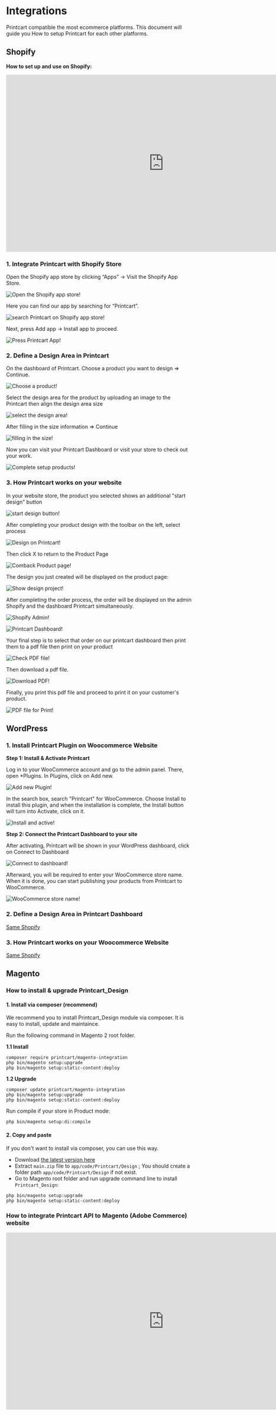 # Integrations
Printcart compatible the most ecommerce platforms. This document will guide you How to setup Printcart for each other platforms.

## Shopify

**How to set up and use on Shopify:**

<iframe width="854" height="480" src="https://www.youtube.com/embed/Vbf6AfVwqOM" title="YouTube video player" frameborder="0" allow="accelerometer; autoplay; clipboard-write; encrypted-media; gyroscope; picture-in-picture" allowfullscreen></iframe>

### 1. Integrate Printcart with Shopify Store

Open the Shopify app store by clicking “Apps” → Visit the Shopify App Store.

![Open the Shopify app store!](1.png "open Shopify app Store")

Here you can find our app by searching for “Printcart”.

![search Printcart on Shopify app store!](web-to-print_1.png "Printcart Shopify App")

Next, press Add app → Install app to proceed.

![Press Printcart App!](2.png "Press Printcart App")

### 2.  Define a Design Area in Printcart

On the dashboard of Printcart. Choose a product you want to design => Continue.

![Choose a product!](3.png "Choose a product")

Select the design area for the product by uploading an image to the Printcart then align the design area size

![select the design area!](4.png "select the design area")

After filling in the size information => Continue

![filling in the size!](5.png "filling in the size")

Now you can visit your Printcart Dashboard or visit your store to check out your work.

![Complete setup products!](6.png "Complete setup products")

### 3. How Printcart works on your website

In your website store, the product you selected shows an additional "start design" button

![start design button!](7.png "start design button")

After completing your product design with the toolbar on the left, select process

![Design on Printcart!](8.png "Design on Printcart")

Then click X to return to the Product Page

![Comback Product page!](9.png "comback product page")

The design you just created will be displayed on the product page: 

![Show design project!](10.png "show design project")

After completing the order process, the order will be displayed on the admin Shopify and the dashboard Printcart simultaneously.

![Shopify Admin!](11.png "Shopify Admin")

![Printcart Dashboard!](12.png "Printcart Dashboard")

Your final step is to select that order on our printcart dashboard then print them to a pdf file then print on your product

![Check PDF file!](13.png "Check PDF file")

Then download a pdf file.

![Download PDF!](14.png "Download PDF file")

Finally, you print this pdf file and proceed to print it on your customer's product.

![PDF file for Print!](15.png "PDF file for Print")
## WordPress

### 1. Install Printcart Plugin on Woocommerce Website

**Step 1: Install & Activate Printcart**

Log in to your WooCommerce account and go to the admin panel. There, open *Plugins.
In Plugins, click on Add new.

![Add new Plugin!](Woocommerce-1.png "Add new plugin")

In the search box, search "Printcart" for WooCommerce. Choose Install to install this plugin, and when the installation is complete, the Install button will turn into Activate, click on it.

![Install and active!](Woocommerce-2.png "Install and active")

**Step 2: Connect the Printcart Dashboard to your site**

After activating, Printcart will be shown in your WordPress dashboard, click on Connect to Dashboard

![Connect to dashboard!](Woocommerce-3.png "Connect to dashboard")

Afterward, you will be required to enter your WooCommerce store name. When it is done, you can start publishing your products from Printcart to WooCommerce.

![WooCommerce store name!](Woocommerce-4.png "WooCommerce store name")

### 2. Define a Design Area in Printcart Dashboard
[Same Shopify](#2--define-a-design-area-in-printcart)
### 3. How Printcart works on your Woocommerce Website
[Same Shopify](#3-how-printcart-works-on-your-website)
## Magento
### How to install & upgrade Printcart_Design

#### 1. Install via composer (recommend)

We recommend you to install Printcart_Design module via composer. It is easy to install, update and maintaince.

Run the following command in Magento 2 root folder.

**1.1 Install**

```
composer require printcart/magento-integration
php bin/magento setup:upgrade
php bin/magento setup:static-content:deploy
```

**1.2 Upgrade**

```
composer update printcart/magento-integration
php bin/magento setup:upgrade
php bin/magento setup:static-content:deploy
```

Run compile if your store in Product mode:

```
php bin/magento setup:di:compile
```

#### 2. Copy and paste

If you don't want to install via composer, you can use this way. 

- Download [the latest version here](https://github.com/Printcart/magento-integration/archive/main.zip) 
- Extract `main.zip` file to `app/code/Printcart/Design` ; You should create a folder path `app/code/Printcart/Design` if not exist.
- Go to Magento root folder and run upgrade command line to install `Printcart_Design`:

```
php bin/magento setup:upgrade
php bin/magento setup:static-content:deploy
```
### How to integrate Printcart API to Magento (Adobe Commerce) website

<iframe width="854" height="480" src="https://www.youtube.com/embed/5Q5igif_gks" title="YouTube video player" frameborder="0" allow="accelerometer; autoplay; clipboard-write; encrypted-media; gyroscope; picture-in-picture" allowfullscreen></iframe>
